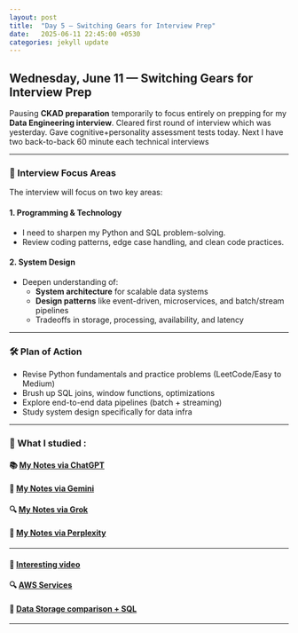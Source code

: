```yaml
---
layout: post
title:  "Day 5 – Switching Gears for Interview Prep"
date:   2025-06-11 22:45:00 +0530
categories: jekyll update
---
```

## Wednesday, June 11 — Switching Gears for Interview Prep

Pausing **CKAD preparation** temporarily to focus entirely on prepping for my **Data Engineering interview**.
Cleared first round of interview which was yesterday. 
Gave cognitive+personality assessment tests today. 
Next I have two back-to-back 60 minute each technical interviews


---

### 🎯 Interview Focus Areas

The interview will focus on two key areas:

#### 1. **Programming & Technology**
- I need to sharpen my Python and SQL problem-solving.
- Review coding patterns, edge case handling, and clean code practices.

#### 2. **System Design**
- Deepen understanding of:
  - **System architecture** for scalable data systems
  - **Design patterns** like event-driven, microservices, and batch/stream pipelines
  - Tradeoffs in storage, processing, availability, and latency

---

### 🛠 Plan of Action

- Revise Python fundamentals and practice problems (LeetCode/Easy to Medium)
- Brush up SQL joins, window functions, optimizations
- Explore end-to-end data pipelines (batch + streaming)
- Study system design specifically for data infra

---

### 🔗 What I studied :

#### 📚 [My Notes via ChatGPT](https://chatgpt.com/share/6849c885-4850-800e-aeea-076eab61d9a8)  

#### 🧠 [My Notes via Gemini](https://g.co/gemini/share/296ed2bbf4dd)

#### 🔍 [My Notes via Grok](https://grok.com/share/c2hhcmQtMg%3D%3D_03f116c4-12cc-4771-a6e4-c3ac84375d26)

#### 🔎 [My Notes via Perplexity](https://www.perplexity.ai/search/is-there-any-free-software-tha-Q6kdlFlXSCeuJHqB7FvM5w?0=d)

---

#### 🔎 [Interesting video](https://www.youtube.com/watch?v=tykcCf-Zz1M)

#### 🔍 [AWS Services](https://chatgpt.com/share/6849f010-55a8-800e-889f-60f2c9ecb7b9)

#### 🔎 [Data Storage comparison + SQL](https://chatgpt.com/c/6849ecf5-047c-800e-9236-2077fe930205)

---